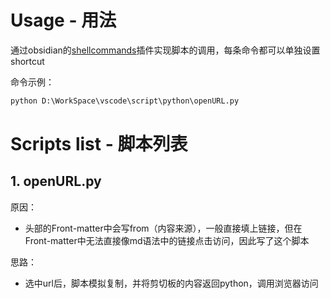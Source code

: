# Usage - 用法

通过obsidian的[shellcommands](https://github.com/Taitava/obsidian-shellcommands)插件实现脚本的调用，每条命令都可以单独设置shortcut

命令示例：

```python
python D:\WorkSpace\vscode\script\python\openURL.py
```

# Scripts list - 脚本列表

## 1. openURL.py

原因：

- 头部的Front-matter中会写from（内容来源），一般直接填上链接，但在Front-matter中无法直接像md语法中的链接点击访问，因此写了这个脚本

思路：

- 选中url后，脚本模拟复制，并将剪切板的内容返回python，调用浏览器访问